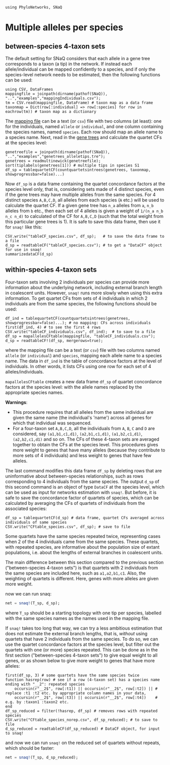 ```@setup multialleles
using PhyloNetworks, SNaQ
```

# Multiple alleles per species

## between-species 4-taxon sets

The default setting for SNaQ considers that each allele in a gene tree corresponds
to a taxon (a tip) in the network. If instead each allele/individual can be mapped confidently
to a species, and if only the species-level network needs to be estimated,
then the following functions can be used:

```@repl multialleles
using CSV, DataFrames
mappingfile = joinpath(dirname(pathof(SNaQ)), "..","examples","mappingIndividuals.csv");
tm = CSV.read(mappingfile, DataFrame) # taxon map as a data frame
taxonmap = Dict(row[:individual] => row[:species] for row in eachrow(tm)) # taxon map as a dictionary
```

The [mapping file](https://github.com/juliaphylo/SNaQ/blob/main/examples/mappingIndividuals.csv)
can be a text (or `csv`) file with two columns (at least):
one for the individuals, named `allele` or `individual`,
and one column containing the species names, named `species`.
Each row should map an allele name to a species name.
Next, read in the [gene trees](https://github.com/juliaphylo/SNaQ/blob/main/examples/genetrees_alleletips.tre)
and calculate the quartet CFs at the species level:


```@repl multialleles
genetreefile = joinpath(dirname(pathof(SNaQ)), "..","examples","genetrees_alleletips.tre");
genetrees = readmultinewick(genetreefile);
sort(tiplabels(genetrees[1])) # multiple tips in species S1
df_sp = tablequartetCF(countquartetsintrees(genetrees, taxonmap, showprogressbar=false)...)
```

Now `df_sp` is a data frame containing the quartet concordance factors
at the species level only, that is, considering sets made of 4 distinct species,
even if the gene trees may have multiple alleles from the same species.
For 4 distinct species `A,B,C,D`, all alleles from each species (`A` etc.)
will be used to calculate the quartet CF. If a given gene tree has
`n_a` alleles from `a`, `n_b` alleles from `b` etc., then
each set of 4 alleles is given a weight of `1/(n_a n_b n_c n_d)`
to calculated of the CF for `A,B,C,D` (such that the total weight from
this particular gene trees is 1).
It is safe to save this data frame, then use it for `snaq!` like this:

```@repl multialleles
CSV.write("tableCF_species.csv", df_sp);   # to save the data frame to a file
d_sp = readtableCF("tableCF_species.csv"); # to get a "DataCF" object for use in snaq!
summarizedataCF(d_sp)
```

## within-species 4-taxon sets

Four-taxon sets involving 2 individuals per species can provide more
information about the underlying network, including external branch
length in coalescent units. However, `snaq!` runs more slowly when
using this extra information. To get quartet CFs from sets of 4 individuals
in which 2 individuals are from the same species, the following functions
should be used:

```@repl multialleles
df_ind = tablequartetCF(countquartetsintrees(genetrees, showprogressbar=false)...); # no mapping: CFs across individuals
first(df_ind, 4) # to see the first 4 rows
CSV.write("tableCF_individuals.csv", df_ind);  # to save to a file
df_sp = mapallelesCFtable(mappingfile, "tableCF_individuals.csv");
d_sp = readtableCF!(df_sp, mergerows=true);
```
where the mapping file can be a text (or `csv`) file with two columns
named `allele` (or `individual`) and `species`, mapping each allele name to a species name.
The data in `df_ind` is the table of concordance factors at the level of individuals.
In other words, it lists CFs using one row for each set of 4 alleles/individuals.

`mapallelesCFtable` creates a new data frame `df_sp` of quartet concordance factors at the
species level: with the allele names replaced by the appropriate species names.

**Warnings**:
- This procedure requires that all alleles from the same
  individual are given the same name (the individual's 'name') across
  all genes for which that individual was sequenced.
- For a four-taxon set `A,B,C,D`, all the individuals from `A`, `B`, `C` and `D`
  are considered, say `(a1,b1,c1,d1)`, `(a2,b1,c1,d1)`, `(a1,b2,c1,d1)`, `(a2,b2,c1,d1)`
  and so on. The CFs of these 4-taxon sets are averaged together to obtain the
  CFs at the species level. This procedures gives more weight to genes that have
  many alleles (because they contribute to more sets of 4 individuals) and less
  weight to genes that have few alleles.

The last command modifies this data frame `df_sp` by deleting rows that are uninformative
about between-species relationships, such as rows corresponding to 4 individuals from the
same species. The output `d_sp` of this second command is an object of type `DataCF` at the
species level, which can be used as input for networks estimation with `snaq!`.
But before, it is safe to save the concordance factor of quartets of species,
which can be calculated by averaging the CFs of quartets of individuals
from the associated species:

```@repl multialleles
df_sp = tablequartetCF(d_sp) # data frame, quartet CFs averaged across individuals of same species
CSV.write("CFtable_species.csv", df_sp); # save to file
```

Some quartets have the same species repeated twice,
representing cases when 2 of the 4 individuals came from the same species.
These quartets, with repeated species, are informative about the population
size of extant populations, i.e. about the lengths of external branches in
coalescent units.

The main difference between this section compared to the previous section
("between-species 4-taxon sets") is that quartets with 2 individuals from
the same species are included here, such as `a1,a2,b1,c1`.
Also, the weighting of quartets is different. Here, genes with more alleles
are given more weight.

now we can run snaq:

```julia
net = snaq!(T_sp, d_sp);
```
where `T_sp` should be a starting topology with one tip per species,
labelled with the same species names as the names used in the mapping file.

If `snaq!` takes too long that way, we can try a less ambitious estimation
that does not estimate the external branch lengths, that is,
*without* using quartets that have 2 individuals from the same species.
To do so, we can use the quartet concordance factors at the species level,
but filter out the quartets with one (or more) species repeated.
This can be done as in the first section ("between-species 4-taxon sets")
to give equal weight to all genes,
or as shown below to give more weight to genes that have more alleles:

```@repl multialleles
first(df_sp, 3) # some quartets have the same species twice
function hasrep(row) # see if a row (4-taxon set) has a species name ending with "__2": repeated species
    occursin(r"__2$", row[:t1]) || occursin(r"__2$", row[:t2]) || # replace :t1 :t2 etc. by appropriate column names in your data,
    occursin(r"__2$", row[:t3]) || occursin(r"__2$", row[:t4])    # e.g. by :taxon1 :taxon2 etc.
end
df_sp_reduced = filter(!hasrep, df_sp) # removes rows with repeated species
CSV.write("CFtable_species_norep.csv", df_sp_reduced); # to save to file
d_sp_reduced = readtableCF(df_sp_reduced) # DataCF object, for input to snaq!
```

and now we can run `snaq!` on the reduced set of quartets without repeats,
which should be faster:

```julia
net = snaq!(T_sp, d_sp_reduced);
```
